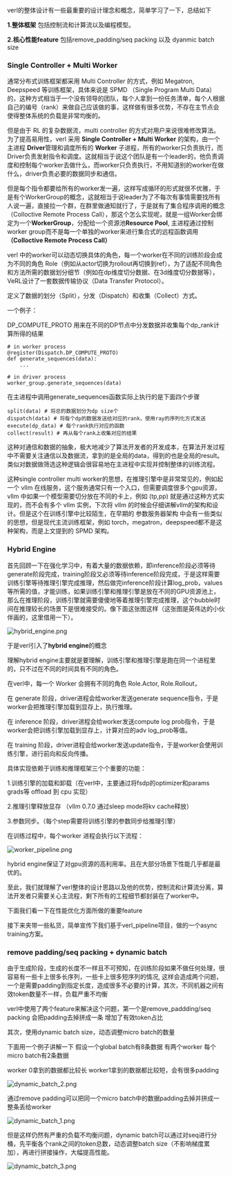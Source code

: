 verl的整体设计有一些最重要的设计理念和概念，简单学习了一下，总结如下

**1.整体框架** 包括控制流和计算流以及编程模型。

**2.核心性能feature** 包括remove_padding/seq packing 以及 dyanmic batch size

### Single Controller + Multi Worker

通常分布式训练框架都采用 Multi Controller 的方式，例如 Megatron, Deepspeed 等训练框架，具体来说是 SPMD （Single Program Multi Data）的，这种方式相当于一个没有领导的团队，每个人拿到一份任务清单，每个人根据自己的编号（rank）来做自己应该做的事，这样做有很多优势，不存在主节点会使得整体系统的负载是非常均衡的。

但是由于 RL 的复杂数据流，multi controller 的方式对用户来说很难修改算法。为了提高易用性，verl 采用 **Single Controller + Multi Worker** 的架构，由一个主进程 **Driver**管理和调度所有的 **Worker** 子进程，所有的worker只负责执行，而Driver负责发射指令和调度。这就相当于说这个团队是有一个leader的，他负责调度和控制每个worker去做什么，而worker只负责执行，不用知道别的worker在做什么，driver负责必要的数据同步和通信。

但是每个指令都要给所有的worker发一遍，这样写成循环的形式就很不优雅，于是有个WorkerGroup的概念，这就相当于说leader为了不每次有事情需要找所有人说一遍，直接拉一个群，在群里做通知就行了，于是就有了集合程序调用的概念（Colloctive Remote Process Call），那这个怎么实现呢，就是一组Worker会绑定为一个**WorkerGroup**，分配给一个资源池**Resource Pool**, 主进程通过控制worker group而不是每一个单独的worker来进行集合式的远程函数调用 **（Colloctive Remote Process Call）**


verl 中的worker可以动态切换具体的角色，每一个worker在不同的训练阶段会成为不同的角色 Role（例如从actor切换为rollout再切换到ref），为了适配不同角色和方法所需的数据划分细节（例如在dp维度切分数据、在3d维度切分数据等），VeRL设计了一套数据传输协议（Data Transfer Protocol）。

定义了数据的划分（Split），分发（Dispatch）和收集（Collect）方式。

一个例子：

DP_COMPUTE_PROTO 用来在不同的DP节点中分发数据并收集每个dp_rank计算所得的结果

```
# in worker process
@register(Dispatch.DP_COMPUTE_PROTO)
def generate_sequences(data):
    ...

# in driver process
worker_group.generate_sequences(data)

```

在主进程中调用generate_sequences函数实际上执行的是下面四个步骤

```
split(data) # 将总的数据划分为dp size个
dispatch(data) # 将每个dp的数据发送给对应的rank，使用ray的序列化方式发送
execute(dp_data) # 每个rank执行对应的函数
collect(result) # 再从每个rank上收集对应的结果
```

这种对通信和数据的抽象，极大地减少了算法开发者的开发成本，在算法开发过程中不需要关注通信以及数据流，拿到的是全局的data，得到的也是全局的result。类似对数据做筛选这种逻辑会很容易地在主进程中实现并控制整体的训练流程。

这种single controller multi worker的思想，在推理引擎中是非常常见的，例如起一个 vllm 在线服务，这个服务通常只有一个入口，但需要调度很多个gpu资源，vllm 中如果一个模型需要切分放在不同的卡上，例如 (tp,pp) 就是通过这种方式实现的，而不会有多个 vllm 实例，下次将 vllm 的时候会仔细讲解vllm的架构和设计。但是这个在训练引擎中比较陌生，在早期的 参数服务器架构 中会有一些类似的思想，但是现代主流训练框架，例如 torch，megatron，deepspeed都不是这种架构，而是上文提到的 SPMD 架构。

### Hybrid Engine

首先回顾一下在强化学习中，有着大量的数据依赖，即inference阶段必须等待generate阶段完成，training阶段又必须等待inference阶段完成，于是这样需要训练引擎等待推理引擎完成推理，然后做完inference阶段计算log_prob，values等所需的值，才能训练，如果训练引擎和推理引擎是放在不同的GPU资源池上，那么在推理阶段，训练引擎就需要傻傻地等着推理引擎完成推理，这个bubble时间在推理较长的场景下是很难接受的。像下面这张图这样（这张图是英伟达的小伙伴画的，这里借用一下）。

![hybrid_engine.png](../RLHF/images/hybrid_engine.png)

于是verl引入了**hybrid engine**的概念

理解hybrid engine主要就是要理解，训练引擎和推理引擎是跑在同一个进程里的，只不过在不同的时间具有不同的角色。

在verl中，每一个 Worker 会拥有不同的角色 Role.Actor, Role.Rollout，

在 generate 阶段，driver进程会给worker发送generate sequence指令，于是worker会把推理引擎加载到显存上，执行推理。

在 inference 阶段，driver进程会给worker发送compute log prob指令，于是worker会把训练引擎加载到显存上，计算对应的adv log_prob等值。

在 training 阶段，driver进程会给worker发送update指令，于是worker会使用训练引擎，进行前向和反向传播。

具体实现依赖于训练和推理框架三个个重要的功能：

1.训练引擎的加载和卸载（在verl中，主要通过将fsdp的optimizer和params grads等 offload 到 cpu 实现）

2.推理引擎释放显存 （vllm 0.7.0 通过sleep mode将kv cache释放）

3.参数同步。（每个step需要将训练引擎的参数同步给推理引擎）

在训练过程中，每个worker 进程会执行以下流程：

![worker_pipeline.png](../RLHF/images/worker_pipeline.png)

hybrid engine保证了对gpu资源的高利用率。且在大部分场景下性能几乎都是最优的。

至此，我们就理解了verl整体的设计思路以及他的优势，控制流和计算流分离，算法开发者只需要关心主流程，剩下所有的工程细节都封装在了worker中。

下面我们看一下在性能优化方面所做的重要feature

接下来夹带一些私货，简单宣传下我们基于verl_pipeline项目，做的一个async training方案。

### remove padding/seq packing + dynamic batch

由于生成阶段，生成的长度不一样且不可预知，在训练阶段如果不做任何处理，很容易有一些卡上很多长序列，一些卡上很多短序列的情况, 这样会造成两个问题，一个是需要padding到指定长度，造成很多不必要的计算，其次，不同机器之间有效token数量不一样，负载严重不均衡

verl中使用了两个feature来解决这个问题，第一个是remove_paddding/seq packing 会把padding去掉拼成一条 增加了有效token占比

其次，使用dynamic batch size，动态调整micro batch的数量

下面用一个例子讲解一下 假设一个global batch有8条数据 有两个worker  每个micro batch有2条数据

worker 0拿到的数据都比较长 worker1拿到的数据都比较短，会有很多padding

![dynamic_batch_2.png](../RLHF/images/dynamic_batch_2.png)

通过remove padding可以把同一个micro batch中的数据padding去掉并拼成一整条丢给worker

![dynamic_batch_1.png](../RLHF/images/dynamic_batch_1.png)

但是这样仍然有严重的负载不均衡问题，dynamic batch可以通过对seq进行分桶，先平衡各个rank之间的token总数，动态调整batch size（不影响梯度累加），再进行拼接操作，大幅提高性能。

![dynamic_batch_3.png](../RLHF/images/dynamic_batch_3.png)
